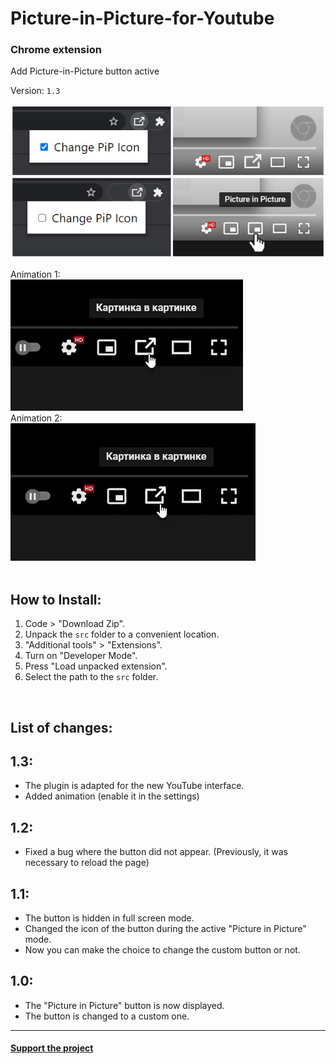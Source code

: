 # Picture-in-Picture-for-Youtube
### Chrome extension

Add Picture-in-Picture button active

Version: <code>1.3</code>

<img src="image.png"></img>

Animation 1:</br>
![Alt Text](animation1.gif)</br>
Animation 2:</br>
![Alt Text](animation2.gif)
</br></br>

## How to Install:
1. Code > "Download Zip".
2. Unpack the ```src``` folder to a convenient location.
3. "Additional tools" > "Extensions".
4. Turn on "Developer Mode".
5. Press "Load unpacked extension".
6. Select the path to the ```src``` folder.

</br>

## List of changes:
## 1.3:
* The plugin is adapted for the new YouTube interface.
* Added animation (enable it in the settings)

## 1.2:
* Fixed a bug where the button did not appear. (Previously, it was necessary to reload the page)



## 1.1:
* The button is hidden in full screen mode.
* Changed the icon of the button during the active "Picture in Picture" mode.
* Now you can make the choice to change the custom button or not.



## 1.0:
* The "Picture in Picture" button is now displayed.
* The button is changed to a custom one.

<hr>

#### <a href="https://www.donationalerts.com/r/super_zombi">Support the project</a>
